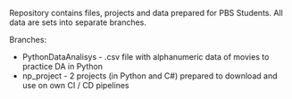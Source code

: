 Repository contains files, projects and data prepared for PBS Students. All data are sets into separate branches.

Branches:
 - PythonDataAnalisys - .csv file with alphanumeric data of movies to practice DA in Python
 - np_project - 2 projects (in Python and C#) prepared to download and use on own CI / CD pipelines
 
